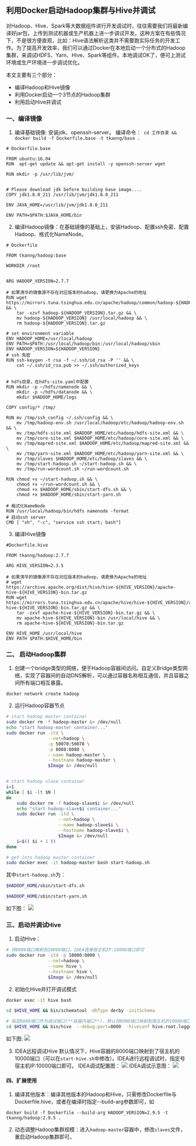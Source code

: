 
## 利用Docker启动Hadoop集群与Hive并调试

对Hadoop、Hive、Spark等大数据组件进行开发调试时，往往需要我们将最新编译好jar包，上传到测试机器或生产机器上进一步调试开发。这种方案在有些情况下，不是很方便直观，比如：Hive语法解析这类并不需要跑实际任务的开发工作。为了提高开发效率，我们可以通过Docker在本地启动一个分布式的Hadoop集群，来调试HDFS、Yarn、Hive、Spark等组件。本地调试OK了，便可上测试环境或生产环境进一步调试优化。


本文主要有三个部分：
- 编译Hadoop和Hive镜像
- 利用Docker启动一个3节点的Hadoop集群
- 利用启动Hive并调试


### 一、编译镜像

1. 编译基础镜像: 安装jdk、openssh-server。 编译命令：` cd 工作目录 && docker build -f Dockerfile.base -t tkanng/base .`
```Docker
# Dockerfile.base

FROM ubuntu:16.04
RUN  apt-get update && apt-get install -y openssh-server wget

RUN mkdir -p /usr/lib/jvm/


# Please download jdk before building base image....
COPY jdk1.8.0_211 /usr/lib/jvm/jdk1.8.0_211

ENV JAVA_HOME=/usr/lib/jvm/jdk1.8.0_211

ENV PATH=$PATH:$JAVA_HOME/bin
```

2. 编译Hadoop镜像：在基础镜像的基础上，安装Hadoop、配置ssh免密、配置Hadoop、格式化NameNode。
```Docker
# Dockerfile

FROM tkanng/hadoop:base

WORKDIR /root


ARG HADOOP_VERSION=2.7.7

# 如果清华的镜像源不存在对应版本的hadoop，请更换为Apache的地址
RUN wget https://mirrors.tuna.tsinghua.edu.cn/apache/hadoop/common/hadoop-${HADOOP_VERSION}/hadoop-${HADOOP_VERSION}.tar.gz && \
    tar -xzvf hadoop-${HADOOP_VERSION}.tar.gz && \
    mv hadoop-${HADOOP_VERSION} /usr/local/hadoop && \
    rm hadoop-${HADOOP_VERSION}.tar.gz

# set environment variable
ENV HADOOP_HOME=/usr/local/hadoop 
ENV PATH=$PATH:/usr/local/hadoop/bin:/usr/local/hadoop/sbin 
ENV HADOOP_VERSION=${HADOOP_VERSION}
# ssh 免密
RUN ssh-keygen -t rsa -f ~/.ssh/id_rsa -P '' && \
    cat ~/.ssh/id_rsa.pub >> ~/.ssh/authorized_keys


# hdfs目录，在hdfs-site.yaml中配置
RUN mkdir -p ~/hdfs/namenode && \ 
    mkdir -p ~/hdfs/datanode && \
    mkdir $HADOOP_HOME/logs

COPY config/* /tmp/

RUN mv /tmp/ssh_config ~/.ssh/config && \
    mv /tmp/hadoop-env.sh /usr/local/hadoop/etc/hadoop/hadoop-env.sh && \
    mv /tmp/hdfs-site.xml $HADOOP_HOME/etc/hadoop/hdfs-site.xml && \ 
    mv /tmp/core-site.xml $HADOOP_HOME/etc/hadoop/core-site.xml && \
    mv /tmp/mapred-site.xml $HADOOP_HOME/etc/hadoop/mapred-site.xml && \
    mv /tmp/yarn-site.xml $HADOOP_HOME/etc/hadoop/yarn-site.xml && \
    mv /tmp/slaves $HADOOP_HOME/etc/hadoop/slaves && \
    mv /tmp/start-hadoop.sh ~/start-hadoop.sh && \
    mv /tmp/run-wordcount.sh ~/run-wordcount.sh

RUN chmod +x ~/start-hadoop.sh && \
    chmod +x ~/run-wordcount.sh && \
    chmod +x $HADOOP_HOME/sbin/start-dfs.sh && \
    chmod +x $HADOOP_HOME/sbin/start-yarn.sh 

# 格式化NameNode
RUN /usr/local/hadoop/bin/hdfs namenode -format
# 启动ssh server
CMD [ "sh", "-c", "service ssh start; bash"]

```

3. 编译Hive镜像
```Docker
#Dockerfile.hive

FROM tkanng/hadoop:2.7.7

ARG HIVE_VERSION=2.3.5

# 如果清华的镜像源不存在对应版本的hadoop，请更换为Apache的地址
# wget https://archive.apache.org/dist/hive/hive-${HIVE_VERSION}/apache-hive-${HIVE_VERSION}-bin.tar.gz 
RUN wget https://mirrors.tuna.tsinghua.edu.cn/apache/hive/hive-${HIVE_VERSION}/apache-hive-${HIVE_VERSION}-bin.tar.gz && \
    tar -zxvf apache-hive-${HIVE_VERSION}-bin.tar.gz && \
    mv apache-hive-${HIVE_VERSION}-bin /usr/local/hive && \
    rm apache-hive-${HIVE_VERSION}-bin.tar.gz 

ENV HIVE_HOME /usr/local/hive
ENV PATH $PATH:$HIVE_HOME/bin
```


### 二、 启动Hadoop集群

1. 创建一个bridge类型的网络，便于Hadoop容器间访问。自定义Bridge类型网络，实现了容器间的自动DNS解析，可以通过容器名称相互通信，并且容器之间所有端口相互暴露。
```
docker network create hadoop
```
2. 运行Hadoop容器节点
```sh
# start hadoop master container
sudo docker rm -f hadoop-master &> /dev/null
echo "start hadoop-master container..."
sudo docker run -itd \
                --net=hadoop \
                -p 50070:50070 \
                -p 8088:8088 \
                --name hadoop-master \
                --hostname hadoop-master \
                $Image &> /dev/null


# start hadoop slave container
i=1
while [ $i -lt $N ]
do
	sudo docker rm -f hadoop-slave$i &> /dev/null
	echo "start hadoop-slave$i container..."
	sudo docker run -itd \
	                --net=hadoop \
	                --name hadoop-slave$i \
	                --hostname hadoop-slave$i \
	                $Image &> /dev/null
	i=$(( $i + 1 ))
done 

# get into hadoop master container
sudo docker exec -it hadoop-master bash start-hadoop.sh 
```
其中`start-hadoop.sh`为：
```sh
$HADOOP_HOME/sbin/start-dfs.sh

$HADOOP_HOME/sbin/start-yarn.sh
```

如下图：
![](./images/hadoop.gif)


### 三、启动并调试Hive
1. 启动Hive：
```sh
# 将8000端口映射到10000端口，IDEA连接宿主机IP:10000端口即可
sudo docker run -itd -p 10000:8000 \
                --net=hadoop \
                --name hive \
                --hostname hive \
                $Image &> /dev/null
```

2. 初始化Hive并打开调试模式
```sh
docker exec -it hive bash

cd $HIVE_HOME && bin/schematool -dbType derby -initSchema

# 指定8000端口作为调试端口(**容器内端口**)，默认将8000端口映射到宿主机的10000端口。
cd $HIVE_HOME && bin/hive  --debug:port=8000  -hiveconf hive.root.logger=DEBUG,console

```
如下图:
![](./images/start-hive.png)

3. IDEA远程调试Hive
默认情况下，Hive容器的8000端口映射到了宿主机的10000端口（可以在`start-hive.sh`中修改）。IDEA进行远程调试时，指定号宿主机IP:10000端口即可。
IDEA调试配置图：
![](./images/IDEA.png)
IDEA调试示意图：
![](./images/IDEA-debug.png)


#### 四、扩展使用
1. 编译其他版本：编译其他版本的Hadoop和Hive，只需修改Dockerfile与Dockerfile.hive，或者在编译时指定--build-arg参数即可，如
```
docker build -f Dockerfile --build-arg HADOOP_VERSION=2.9.5 -t tkanng/hadoop:2.9.5 . 
```
2. 动态调整Hadoop集群规模：进入`hadoop-master`容器中，修改`slaves`文件，重启动Hadoop集群即可。


